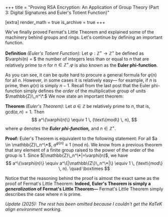 +++
title = "Proving RSA Encryption: An Application of Group Theory (Part 3: Digital Signatures and Euler's Totient Function)"

[extra]
render_math = true
is_archive = true
+++

We've finally proved Fermat's Little Theorem and explained some of the machinery behind groups and rings. Let's continue by defining an important function.

**Definition** *(Euler's Totient Function):* Let $\varphi: \mathbb{Z}^+ \to \mathbb{Z}^+$ be defined as $\varphi(n) = $ the number of integers less than or equal to $n$ that are relatively prime to $n$ for $n \in \mathbb{Z}^+. \varphi$ is also known as the **Euler phi-function**.

As you can see, it can be quite hard to procure a general formula for $\varphi(n)$ for all $n$. However, in some cases it is relatively easy— for example, if $n$ is prime, then $\varphi(n)$ is simply $n-1.$ Recall from the last post that the Euler phi-function simply defines the *order* of the multiplicative group of units $\mathbb{Z}\_n^\*.$ We now state an important theorem:

**Theorem** *(Euler's Theorem):* Let $a \in \mathbb{Z}$ be relatively prime to $n,$ that is, $\text{gcd}(a,n)=1.$ Then
$$
a^\{\varphi(n)\} \equiv 1 \, (\text\{mod\} \, n),
$$
where $\varphi$ denotes the ***Euler phi-function,*** and $n \in \mathbb{Z}^+.$

**Proof:** Euler's Theorem is equivalent to the following statement: For all $a \in \mathbb{Z}\_n^\*$, $a^{\varphi(n)} \equiv 1$ (mod $n$). We know from a previous theorem that any element of a finite group raised to the power of the order of the group is $1.$ Since $|\mathbb{Z}\_n^\*|=\varphi(n)$, we have
$$
a^\{\varphi(n)\} \equiv a^\{|\mathbb\{Z\}\_n^\*|\} \equiv 1 \, (\text\{mod\} \, n). \quad \boxtimes
$$

Notice that the reasoning behind the proof is almost the exact same as the proof of Fermat's Little Theorem: **Indeed, Euler's Theorem is simply a *generalization* of Fermat's Little Theorem—** Fermat's Little Theorem simply describes the case where $n$ is prime.

*Update (2025): The rest has been omitted because I couldn't get the KaTeK align environment working.*

